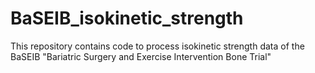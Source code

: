 # BaSEIB_isokinetic_strength

This repository contains code to process isokinetic strength data of the BaSEIB "Bariatric Surgery and Exercise Intervention Bone Trial"
